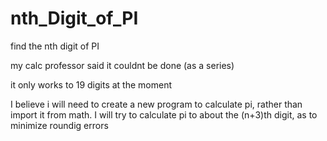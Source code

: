 # nth_Digit_of_PI
find the nth digit of PI

my calc professor said it couldnt be done (as a series)

it only works to 19 digits at the moment

I believe i will need to create a new program to calculate pi, rather than import it from math.
I will try to calculate pi to about the (n+3)th digit, as to minimize roundig errors
